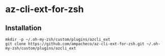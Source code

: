 # az-cli-ext-for-zsh


## Installation
````
mkdir -p ~/.oh-my-zsh/custom/plugins/azcli_ext
git clone https://github.com/ampacheco/az-cli-ext-for-zsh.git ~/.oh-my-zsh/custom/plugins/azcli_ext
````
